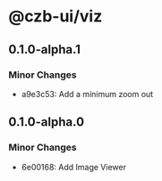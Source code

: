# @czb-ui/viz

## 0.1.0-alpha.1

### Minor Changes

- a9e3c53: Add a minimum zoom out

## 0.1.0-alpha.0

### Minor Changes

- 6e00168: Add Image Viewer
